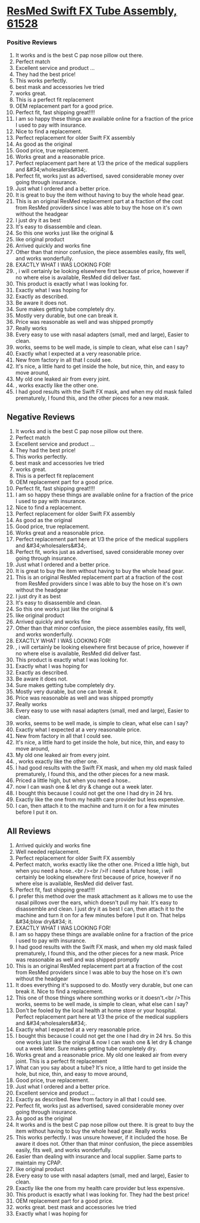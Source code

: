 # [ResMed Swift FX Tube Assembly, 61528](https://products.checkmycream.com/products/ResMed-Swift-FX-Tube-Assembly-61528.html)

### Positive Reviews

<ol>
      <li>It works and is the best C pap nose pillow out there.  </li>
      <li>Perfect match</li>
      <li>Excellent service and product ...</li>
      <li>They had the best price!</li>
      <li>This works perfectly.</li>
      <li>best mask and accessories Ive tried</li>
      <li>works great.</li>
      <li>This is a perfect fit replacement</li>
      <li>OEM replacement part for a good price.</li>
      <li>Perfect fit, fast shipping great!!!!</li>
      <li>I am so happy these things are available online for a fraction of the price I used to pay with insurance.</li>
      <li>Nice to find a replacement.</li>
      <li>Perfect replacement for older Swift FX assembly</li>
      <li>As good as the original</li>
      <li>Good price, true replacement.</li>
      <li>Works great and a reasonable price.</li>
      <li>Perfect replacement part here at 1/3 the price of the medical suppliers and &amp;#34;wholesalers&amp;#34;.</li>
      <li>Perfect fit, works just as advertised, saved considerable money over going through insurance.</li>
      <li>Just what I ordered and  a better price.</li>
      <li>It is great to buy the item without having to buy the whole head gear.</li>
      <li>This is an original ResMed replacement part at a fraction of the cost from ResMed providers since I was able to buy the hose on it&#x27;s own without the headgear</li>
      <li>I just dry it as best</li>
      <li>It&#x27;s easy to disassemble and clean.  </li>
      <li>So this one works just like the original &amp;</li>
      <li>like original product</li>
      <li>Arrived quickly and works fine</li>
      <li>Other than that minor confusion, the piece assembles easily, fits well, and works wonderfully.</li>
      <li>EXACTLY WHAT I WAS LOOKING FOR!</li>
      <li>, i will certainly be looking elsewhere first because of price,  however if no where else is available, ResMed did deliver fast.</li>
      <li>This product is exactly what I was looking for.</li>
      <li>Exactly what I was hoping for</li>
      <li>Exactly as described.</li>
      <li>Be aware it does not.</li>
      <li>Sure makes getting tube completely  dry.</li>
      <li>Mostly very durable, but one can break it.</li>
      <li>Price was reasonable as well and was shipped promptly</li>
      <li>Really works</li>
      <li>Every easy to use with nasal adapters (small, med and large), Easier to clean.</li>
      <li>works, seems to be well made, is simple to clean, what else can I say?</li>
      <li>Exactly what I expected at a very reasonable price.</li>
      <li>New from factory in all that I could see.</li>
      <li>It&#x27;s nice, a little hard to get inside the hole, but nice, thin, and easy to move around,</li>
      <li>My old one leaked air from every joint.</li>
      <li>,  works exactly like the other one.  </li>
      <li>I had good results with the Swift FX mask, and when my old mask failed prematurely, I found this, and the other pieces for a new mask.</li>
</ol>


<h2>Negative Reviews</h2>
<ol>
<li> It works and is the best C pap nose pillow out there.  </li>
<li> Perfect match</li>
<li> Excellent service and product ...</li>
<li> They had the best price!</li>
<li> This works perfectly.</li>
<li> best mask and accessories Ive tried</li>
<li> works great.</li>
<li> This is a perfect fit replacement</li>
<li> OEM replacement part for a good price.</li>
<li> Perfect fit, fast shipping great!!!!</li>
<li> I am so happy these things are available online for a fraction of the price I used to pay with insurance.</li>
<li> Nice to find a replacement.</li>
<li> Perfect replacement for older Swift FX assembly</li>
<li> As good as the original</li>
<li> Good price, true replacement.</li>
<li> Works great and a reasonable price.</li>
<li> Perfect replacement part here at 1/3 the price of the medical suppliers and &amp;#34;wholesalers&amp;#34;.</li>
<li> Perfect fit, works just as advertised, saved considerable money over going through insurance.</li>
<li> Just what I ordered and  a better price.</li>
<li> It is great to buy the item without having to buy the whole head gear.</li>
<li> This is an original ResMed replacement part at a fraction of the cost from ResMed providers since I was able to buy the hose on it&#x27;s own without the headgear</li>
<li> I just dry it as best</li>
<li> It&#x27;s easy to disassemble and clean.  </li>
<li> So this one works just like the original &amp;</li>
<li> like original product</li>
<li> Arrived quickly and works fine</li>
<li> Other than that minor confusion, the piece assembles easily, fits well, and works wonderfully.</li>
<li> EXACTLY WHAT I WAS LOOKING FOR!</li>
<li> , i will certainly be looking elsewhere first because of price,  however if no where else is available, ResMed did deliver fast.</li>
<li> This product is exactly what I was looking for.</li>
<li> Exactly what I was hoping for</li>
<li> Exactly as described.</li>
<li> Be aware it does not.</li>
<li> Sure makes getting tube completely  dry.</li>
<li> Mostly very durable, but one can break it.</li>
<li> Price was reasonable as well and was shipped promptly</li>
<li> Really works</li>
<li> Every easy to use with nasal adapters (small, med and large), Easier to clean.</li>
<li> works, seems to be well made, is simple to clean, what else can I say?</li>
<li> Exactly what I expected at a very reasonable price.</li>
<li> New from factory in all that I could see.</li>
<li> It&#x27;s nice, a little hard to get inside the hole, but nice, thin, and easy to move around,</li>
<li> My old one leaked air from every joint.</li>
<li> ,  works exactly like the other one.  </li>
<li> I had good results with the Swift FX mask, and when my old mask failed prematurely, I found this, and the other pieces for a new mask.</li>
<li> Priced a little high, but when you need a hose..</li>
<li> now I can wash one &amp; let dry &amp; change out a week later.  </li>
<li> I bought this because I could not get the one I had dry in 24 hrs.  </li>
<li> Exactly like the one from my health care provider but less expensive.</li>
<li> I can, then attach it to the machine and turn it on for a few minutes before I put it on.  </li>
</ol>

<h2>All Reviews</h2>

<ol>
    <li> Arrived quickly and works fine</li>
    <li> Well needed replacement.</li>
    <li> Perfect replacement for older Swift FX assembly</li>
    <li> Perfect match,  works exactly like the other one.  Priced a little high, but when you need a hose..&lt;br /&gt;&lt;br /&gt;if i need a future hose, i will certainly be looking elsewhere first because of price,  however if no where else is available, ResMed did deliver fast.</li>
    <li> Perfect fit, fast shipping great!!!!</li>
    <li> I prefer this method over the mask attachment as it allows me to use the nasal pillows over the ears, which doesn&#x27;t pull my hair.  It&#x27;s easy to disassemble and clean.  I just dry it as best I can, then attach it to the machine and turn it on for a few minutes before I put it on.  That helps &amp;#34;blow dry&amp;#34; it.</li>
    <li> EXACTLY WHAT I WAS LOOKING FOR!</li>
    <li> I am so happy these things are available online for a fraction of the price I used to pay with insurance.</li>
    <li> I had good results with the Swift FX mask, and when my old mask failed prematurely, I found this, and the other pieces for a new mask. Price was reasonable as well and was shipped promptly</li>
    <li> This is an original ResMed replacement part at a fraction of the cost from ResMed providers since I was able to buy the hose on it&#x27;s own without the headgear</li>
    <li> It does everything it&#x27;s supposed to do. Mostly very durable, but one can break it. Nice to find a replacement.</li>
    <li> This one of those things where somthing works or it doesn&#x27;t.&lt;br /&gt;This works, seems to be well made, is simple to clean, what else can I say?</li>
    <li> Don&#x27;t be fooled by the local health at home store or your hospital. Perfect replacement part here at 1/3 the price of the medical suppliers and &amp;#34;wholesalers&amp;#34;.</li>
    <li> Exactly what I expected at a very reasonable price.</li>
    <li> I bought this because I could not get the one I had dry in 24 hrs.  So this one works just like the original &amp; now I can wash one &amp; let dry &amp; change out a week later.  Sure makes getting tube completely  dry.</li>
    <li> Works great and a reasonable price. My old one leaked air from every joint. This is a perfect fit replacement</li>
    <li> What can you say about a tube? It&#x27;s nice, a little hard to get inside the hole, but nice, thin, and easy to move around,</li>
    <li> Good price, true replacement.</li>
    <li> Just what I ordered and  a better price.</li>
    <li> Excellent service and product ...</li>
    <li> Exactly as described. New from factory in all that I could see.</li>
    <li> Perfect fit, works just as advertised, saved considerable money over going through insurance.</li>
    <li> As good as the original</li>
    <li> It works and is the best C pap nose pillow out there.  It is great to buy the item without having to buy the whole head gear. Really works</li>
    <li> This works perfectly. I was unsure however, if it included the hose. Be aware it does not. Other than that minor confusion, the piece assembles easily, fits well, and works wonderfully.</li>
    <li> Easier than dealing with insurance and local supplier. Same parts to maintain my CPAP.</li>
    <li> like original product</li>
    <li> Every easy to use with nasal adapters (small, med and large), Easier to clean.</li>
    <li> Exactly like the one from my health care provider but less expensive.</li>
    <li> This product is exactly what I was looking for. They had the best price!</li>
    <li> OEM replacement part for a good price.</li>
    <li> works great. best mask and accessories Ive tried</li>
    <li> Exactly what I was hoping for</li>
</ol>




